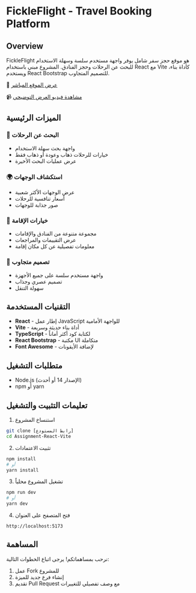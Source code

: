 # FickleFlight - Travel Booking Platform

## Overview
FickleFlight هو موقع حجز سفر شامل يوفر واجهة مستخدم سلسة وسهلة الاستخدام للبحث عن الرحلات وحجز الفنادق. المشروع مبني باستخدام React مع Vite كأداة بناء، ويستخدم React Bootstrap للتصميم المتجاوب.

🔗 [عرض الموقع المباشر](https://assignment-react-vite.vercel.app/)

📹 [مشاهدة فيديو العرض التوضيحي](https://www.loom.com/share/42e1bc65bb6c406dad4202ce23eafbc4?sid=d0f31498-79b9-400f-a0e2-a459d6196d71)

## الميزات الرئيسية

### 🛫 البحث عن الرحلات
- واجهة بحث سهلة الاستخدام
- خيارات للرحلات ذهاب وعودة أو ذهاب فقط
- عرض عمليات البحث الأخيرة

### 🌍 استكشاف الوجهات
- عرض الوجهات الأكثر شعبية
- أسعار تنافسية للرحلات
- صور جذابة للوجهات

### 🏨 خيارات الإقامة
- مجموعة متنوعة من الفنادق والإقامات
- عرض التقييمات والمراجعات
- معلومات تفصيلية عن كل مكان إقامة

### 📱 تصميم متجاوب
- واجهة مستخدم سلسة على جميع الأجهزة
- تصميم عصري وجذاب
- سهولة التنقل

## التقنيات المستخدمة

- **React** - إطار عمل JavaScript للواجهة الأمامية
- **Vite** - أداة بناء حديثة وسريعة
- **TypeScript** - لكتابة كود أكثر أماناً
- **React Bootstrap** - مكتبة UI متكاملة
- **Font Awesome** - لإضافة الأيقونات

## متطلبات التشغيل

- Node.js (الإصدار 14 أو أحدث)
- npm أو yarn

## تعليمات التثبيت والتشغيل

1. استنساخ المشروع
```bash
git clone [رابط المستودع]
cd Assignment-React-Vite
```

2. تثبيت الاعتمادات
```bash
npm install
# أو
yarn install
```

3. تشغيل المشروع محلياً
```bash
npm run dev
# أو
yarn dev
```

4. فتح المتصفح على العنوان
```
http://localhost:5173
```

## المساهمة

نرحب بمساهماتكم! يرجى اتباع الخطوات التالية:
1. عمل Fork للمشروع
2. إنشاء فرع جديد للميزة
3. تقديم Pull Request مع وصف تفصيلي للتغييرات

